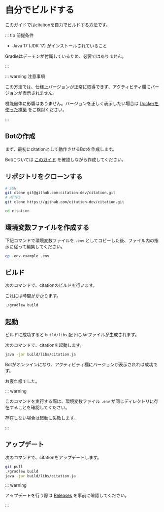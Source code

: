 # 自分でビルドする

このガイドではcitaitonを自力でビルドする方法です。

::: tip 前提条件

- Java 17 (JDK 17) がインストールされていること

Gradleはデーモンが付属しているため、必要ではありません。

:::

::: warning 注意事項

この方法では、仕様上バージョンが正常に取得できず、アクティビティ欄にバージョンが表示されません。

機能自体に影響はありません。バージョンを正しく表示したい場合は [Dockerを使った構築](docker.md) をご検討ください。

:::

## Botの作成

まず、最初にcitationとして動作させるBotを作成します。

Botについては [このガイド](create-bot.md) を確認しながら作成してください。

## リポジトリをクローンする

```sh
# SSH 
git clone git@github.com:citation-dev/citation.git
# HTTPS
git clone https://github.com/citation-dev/citation.git

cd citation
```

## 環境変数ファイルを作成する

下記コマンドで環境変数ファイルを `.env` としてコピーした後、ファイル内の指示に従って編集してください。

```sh 
cp .env.example .env
```

## ビルド

次のコマンドで、citationのビルドを行います。

これには時間がかかります。

```sh 
./gradlew build
```

## 起動

ビルドに成功すると `build/libs` 配下にJarファイルが生成されます。

次のコマンドで、citationを起動します。

```sh
java -jar build/libs/citation.ja
```

Botがオンラインになり、アクティビティ欄にバージョンが表示されれば成功です。

お疲れ様でした。

::: warning 

このコマンドを実行する際は、環境変数ファイル `.env` が同じディレクトリに存在することを確認してください。

存在しない場合は起動に失敗します。

:::

## アップデート

次のコマンドで、citationをアップデートします。

```sh
git pull
./gradlew build
java -jar build/libs/citation.ja
```

::: warning

アップデートを行う際は [Releases](https://github.com/citation-dev/citation/releases) を事前に確認してください。

:::
